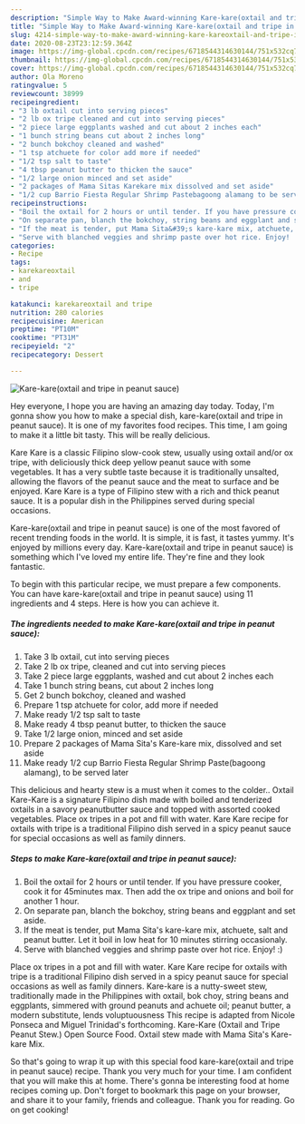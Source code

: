 ```yaml
---
description: "Simple Way to Make Award-winning Kare-kare(oxtail and tripe in peanut sauce)"
title: "Simple Way to Make Award-winning Kare-kare(oxtail and tripe in peanut sauce)"
slug: 4214-simple-way-to-make-award-winning-kare-kareoxtail-and-tripe-in-peanut-sauce
date: 2020-08-23T23:12:59.364Z
image: https://img-global.cpcdn.com/recipes/6718544314630144/751x532cq70/kare-kareoxtail-and-tripe-in-peanut-sauce-recipe-main-photo.jpg
thumbnail: https://img-global.cpcdn.com/recipes/6718544314630144/751x532cq70/kare-kareoxtail-and-tripe-in-peanut-sauce-recipe-main-photo.jpg
cover: https://img-global.cpcdn.com/recipes/6718544314630144/751x532cq70/kare-kareoxtail-and-tripe-in-peanut-sauce-recipe-main-photo.jpg
author: Ola Moreno
ratingvalue: 5
reviewcount: 38999
recipeingredient:
- "3 lb oxtail cut into serving pieces"
- "2 lb ox tripe cleaned and cut into serving pieces"
- "2 piece large eggplants washed and cut about 2 inches each"
- "1 bunch string beans cut about 2 inches long"
- "2 bunch bokchoy cleaned and washed"
- "1 tsp atchuete for color add more if needed"
- "1/2 tsp salt to taste"
- "4 tbsp peanut butter to thicken the sauce"
- "1/2 large onion minced and set aside"
- "2 packages of Mama Sitas Karekare mix dissolved and set aside"
- "1/2 cup Barrio Fiesta Regular Shrimp Pastebagoong alamang to be served later"
recipeinstructions:
- "Boil the oxtail for 2 hours or until tender. If you have pressure cooker, cook it for 45minutes max. Then add the ox tripe and onions and boil for another 1 hour."
- "On separate pan, blanch the bokchoy, string beans and eggplant and set aside."
- "If the meat is tender, put Mama Sita&#39;s kare-kare mix, atchuete, salt and peanut butter. Let it boil in low heat for 10 minutes stirring occasionaly."
- "Serve with blanched veggies and shrimp paste over hot rice. Enjoy! :)"
categories:
- Recipe
tags:
- karekareoxtail
- and
- tripe

katakunci: karekareoxtail and tripe 
nutrition: 280 calories
recipecuisine: American
preptime: "PT10M"
cooktime: "PT31M"
recipeyield: "2"
recipecategory: Dessert

---
```



![Kare-kare(oxtail and tripe in peanut sauce)](https://img-global.cpcdn.com/recipes/6718544314630144/751x532cq70/kare-kareoxtail-and-tripe-in-peanut-sauce-recipe-main-photo.jpg)

Hey everyone, I hope you are having an amazing day today. Today, I'm gonna show you how to make a special dish, kare-kare(oxtail and tripe in peanut sauce). It is one of my favorites food recipes. This time, I am going to make it a little bit tasty. This will be really delicious.

Kare Kare is a classic Filipino slow-cook stew, usually using oxtail and/or ox tripe, with deliciously thick deep yellow peanut sauce with some vegetables. It has a very subtle taste because it is traditionally unsalted, allowing the flavors of the peanut sauce and the meat to surface and be enjoyed. Kare Kare is a type of Filipino stew with a rich and thick peanut sauce. It is a popular dish in the Philippines served during special occasions.

Kare-kare(oxtail and tripe in peanut sauce) is one of the most favored of recent trending foods in the world. It is simple, it is fast, it tastes yummy. It's enjoyed by millions every day. Kare-kare(oxtail and tripe in peanut sauce) is something which I've loved my entire life. They're fine and they look fantastic.


To begin with this particular recipe, we must prepare a few components. You can have kare-kare(oxtail and tripe in peanut sauce) using 11 ingredients and 4 steps. Here is how you can achieve it.

<!--inarticleads1-->

##### The ingredients needed to make Kare-kare(oxtail and tripe in peanut sauce):

1. Take 3 lb oxtail, cut into serving pieces
1. Take 2 lb ox tripe, cleaned and cut into serving pieces
1. Take 2 piece large eggplants, washed and cut about 2 inches each
1. Take 1 bunch string beans, cut about 2 inches long
1. Get 2 bunch bokchoy, cleaned and washed
1. Prepare 1 tsp atchuete for color, add more if needed
1. Make ready 1/2 tsp salt to taste
1. Make ready 4 tbsp peanut butter, to thicken the sauce
1. Take 1/2 large onion, minced and set aside
1. Prepare 2 packages of Mama Sita&#39;s Kare-kare mix, dissolved and set aside
1. Make ready 1/2 cup Barrio Fiesta Regular Shrimp Paste(bagoong alamang), to be served later


This delicious and hearty stew is a must when it comes to the colder.. Oxtail Kare-Kare is a signature Filipino dish made with boiled and tenderized oxtails in a savory peanutbutter sauce and topped with assorted cooked vegetables. Place ox tripes in a pot and fill with water. Kare Kare recipe for oxtails with tripe is a traditional Filipino dish served in a spicy peanut sauce for special occasions as well as family dinners. 

<!--inarticleads2-->

##### Steps to make Kare-kare(oxtail and tripe in peanut sauce):

1. Boil the oxtail for 2 hours or until tender. If you have pressure cooker, cook it for 45minutes max. Then add the ox tripe and onions and boil for another 1 hour.
1. On separate pan, blanch the bokchoy, string beans and eggplant and set aside.
1. If the meat is tender, put Mama Sita&#39;s kare-kare mix, atchuete, salt and peanut butter. Let it boil in low heat for 10 minutes stirring occasionaly.
1. Serve with blanched veggies and shrimp paste over hot rice. Enjoy! :)


Place ox tripes in a pot and fill with water. Kare Kare recipe for oxtails with tripe is a traditional Filipino dish served in a spicy peanut sauce for special occasions as well as family dinners. Kare-kare is a nutty-sweet stew, traditionally made in the Philippines with oxtail, bok choy, string beans and eggplants, simmered with ground peanuts and achuete oil; peanut butter, a modern substitute, lends voluptuousness This recipe is adapted from Nicole Ponseca and Miguel Trinidad&#39;s forthcoming. Kare-Kare (Oxtail and Tripe Peanut Stew.) Open Source Food. Oxtail stew made with Mama Sita&#39;s Kare-kare Mix. 

So that's going to wrap it up with this special food kare-kare(oxtail and tripe in peanut sauce) recipe. Thank you very much for your time. I am confident that you will make this at home. There's gonna be interesting food at home recipes coming up. Don't forget to bookmark this page on your browser, and share it to your family, friends and colleague. Thank you for reading. Go on get cooking!
